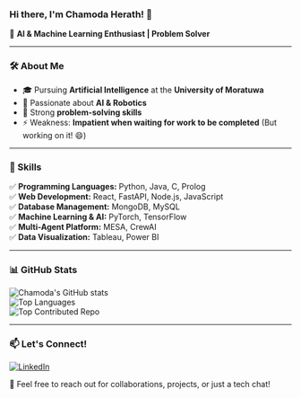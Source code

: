 ### Hi there, I'm Chamoda Herath! 👋

🚀 **AI & Machine Learning Enthusiast | Problem Solver**

---

### 🛠️ About Me
- 🎓 Pursuing **Artificial Intelligence** at the **University of Moratuwa**
- 🤖 Passionate about **AI & Robotics**
- 🧠 Strong **problem-solving skills**
- ⚡ Weakness: **Impatient when waiting for work to be completed** (But working on it! 😄)

---

### 📌 Skills
✅ **Programming Languages:** Python, Java, C, Prolog  
✅ **Web Development:** React, FastAPI, Node.js, JavaScript  
✅ **Database Management:** MongoDB, MySQL  
✅ **Machine Learning & AI:** PyTorch, TensorFlow  
✅ **Multi-Agent Platform:** MESA, CrewAI  
✅ **Data Visualization:** Tableau, Power BI  

---

### 📊 GitHub Stats
![Chamoda's GitHub stats](https://github-readme-stats.vercel.app/api?username=chamodaherath&show_icons=true&theme=radical)  
![Top Languages](https://github-readme-stats.vercel.app/api/top-langs/?username=chamodaherath&layout=compact&theme=radical)  
![Top Contributed Repo](https://github-contributor-stats.vercel.app/api?username=chamodaherath&theme=radical)

---

### 📫 Let's Connect!  
[![LinkedIn](https://img.shields.io/badge/LinkedIn-0077B5?style=for-the-badge&logo=linkedin&logoColor=white)](https://www.linkedin.com/in/chamoda-herath)   

💬 Feel free to reach out for collaborations, projects, or just a tech chat!
